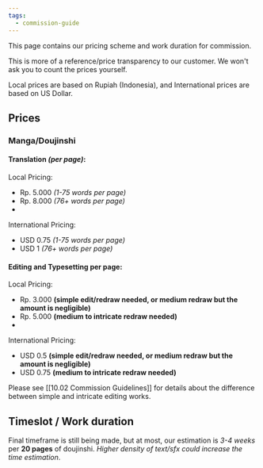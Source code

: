 ```yaml
---
tags:
  - commission-guide
---
```

This page contains our pricing scheme and work duration for commission.

This is more of a reference/price transparency to our customer. We won't ask you to count the prices yourself.

Local prices are based on Rupiah (Indonesia), and International prices are based on US Dollar.

## Prices

### Manga/Doujinshi

#### Translation *(per page)*:

Local Pricing:

   - Rp. 5.000 *(1-75 words per page)*
   - Rp. 8.000 *(76+ words per page)*
   - 
International Pricing:

- USD 0.75 *(1-75 words per page)*
- USD 1 *(76+ words per page)*

#### Editing and Typesetting per page:

Local Pricing:

- Rp. 3.000 **(simple edit/redraw needed, or medium redraw but the amount is negligible)**
- Rp. 5.000 **(medium to intricate redraw needed)**
- 
International Pricing:

- USD 0.5 **(simple edit/redraw needed, or medium redraw but the amount is negligible)**
- USD 0.75 **(medium to intricate redraw needed)**

Please see [[10.02 Commission Guidelines]] for details about the difference between simple and intricate editing works.

## Timeslot / Work duration

Final timeframe is still being made, but at most, our estimation is *3-4 weeks* per **20 pages** of doujinshi. *Higher density of text/sfx could increase the time estimation*.